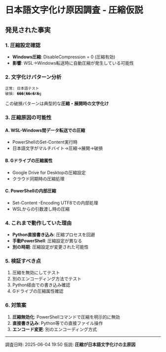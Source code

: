 # 日本語文字化け原因調査 - 圧縮仮説

## 発見された事実

### 1. 圧縮設定確認
- **Windows圧縮**: DisableCompression = 0 (圧縮有効)
- **影響**: WSL→Windows転送時に自動圧縮が発生している可能性

### 2. 文字化けパターン分析
```
正常: 日本語テスト
破損: ���{��e�X�g
```
この破損パターンは典型的な**圧縮・展開時の文字化け**

### 3. 圧縮原因の可能性

#### A. WSL-Windows間データ転送での圧縮
- PowerShellのSet-Content実行時
- 日本語文字がマルチバイト→圧縮→展開→破損

#### B. Gドライブの圧縮属性
- Google Drive for Desktopの圧縮設定
- クラウド同期時の圧縮処理

#### C. PowerShellの内部圧縮
- Set-Content -Encoding UTF8での内部処理
- WSLからの引数渡し時の圧縮

### 4. これまで動作していた理由
- **Python直接書き込み**: 圧縮プロセスを回避
- **手動PowerShell**: 圧縮設定が異なる
- **別の時期**: 圧縮設定が変更された可能性

### 5. 検証すべき点
1. 圧縮を無効にしてテスト
2. 別のエンコーディング方法でテスト
3. Python経由での書き込み確認
4. Gドライブの圧縮属性確認

### 6. 対策案
1. **圧縮無効化**: PowerShellコマンドで圧縮を明示的に無効
2. **直接書き込み**: Python等での直接ファイル操作
3. **エンコード変更**: 別のエンコーディング方式

---
調査日時: 2025-06-04 19:50
仮説: **圧縮が日本語文字化けの主原因**